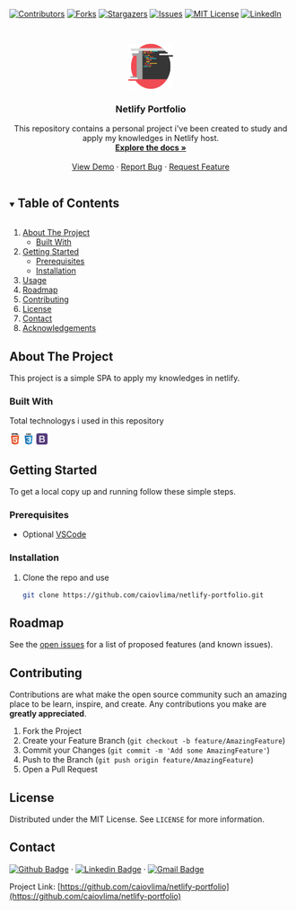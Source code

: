[![Contributors][contributors-shield]][contributors-url]
[![Forks][forks-shield]][forks-url]
[![Stargazers][stars-shield]][stars-url]
[![Issues][issues-shield]][issues-url]
[![MIT License][license-shield]][license-url]
[![LinkedIn][linkedin-shield]][linkedin-url]



<!-- PROJECT LOGO -->
<br />
<p align="center">
  <a href="https://caiovlima-portfolio.netlify.app/">
    <img src="images/logo.png" alt="Logo" width="80" height="80">
  </a>

  <h3 align="center">Netlify Portfolio</h3>

  <p align="center">
    This repository contains a personal project i've been created to study and apply my knowledges in Netlify host.
    <br />
    <a href="https://github.com/caiovlima/netlify-portfolio"><strong>Explore the docs »</strong></a>
    <br />
    <br />
    <a href="https://caiovlima-portfolio.netlify.app/">View Demo</a>
    ·
    <a href="https://github.com/caiovlima/netlify-portfolio/issues">Report Bug</a>
    ·
    <a href="https://github.com/caiovlima/netlify-portfolio/issues">Request Feature</a>
  </p>
</p>



<!-- TABLE OF CONTENTS -->
<details open="open">
  <summary><h2 style="display: inline-block">Table of Contents</h2></summary>
  <ol>
    <li>
      <a href="#about-the-project">About The Project</a>
      <ul>
        <li><a href="#built-with">Built With</a></li>
      </ul>
    </li>
    <li>
      <a href="#getting-started">Getting Started</a>
      <ul>
        <li><a href="#prerequisites">Prerequisites</a></li>
        <li><a href="#installation">Installation</a></li>
      </ul>
    </li>
    <li><a href="#usage">Usage</a></li>
    <li><a href="#roadmap">Roadmap</a></li>
    <li><a href="#contributing">Contributing</a></li>
    <li><a href="#license">License</a></li>
    <li><a href="#contact">Contact</a></li>
    <li><a href="#acknowledgements">Acknowledgements</a></li>
  </ol>
</details>



<!-- ABOUT THE PROJECT -->
## About The Project

This project is a simple SPA to apply my knowledges in netlify.



### Built With
Total technologys i used in this repository


<code><img  height="20"  src="https://raw.githubusercontent.com/github/explore/80688e429a7d4ef2fca1e82350fe8e3517d3494d/topics/html/html.png"></code> <code><img  height="20"  src="https://raw.githubusercontent.com/github/explore/80688e429a7d4ef2fca1e82350fe8e3517d3494d/topics/css/css.png"></code>
<code><img  height="20"  src="https://raw.githubusercontent.com/github/explore/80688e429a7d4ef2fca1e82350fe8e3517d3494d/topics/bootstrap/bootstrap.png"></code>



<!-- GETTING STARTED -->
## Getting Started

To get a local copy up and running follow these simple steps.

### Prerequisites

* Optional [VSCode](https://code.visualstudio.com/)


### Installation

1. Clone the repo and use
   ```sh
   git clone https://github.com/caiovlima/netlify-portfolio.git
   ```



<!-- ROADMAP -->
## Roadmap

See the [open issues](https://github.com/caiovlima/netlify-portfolio/issues) for a list of proposed features (and known issues).



<!-- CONTRIBUTING -->
## Contributing

Contributions are what make the open source community such an amazing place to be learn, inspire, and create. Any contributions you make are **greatly appreciated**.

1. Fork the Project
2. Create your Feature Branch (`git checkout -b feature/AmazingFeature`)
3. Commit your Changes (`git commit -m 'Add some AmazingFeature'`)
4. Push to the Branch (`git push origin feature/AmazingFeature`)
5. Open a Pull Request



<!-- LICENSE -->
## License

Distributed under the MIT License. See `LICENSE` for more information.



<!-- CONTACT -->
## Contact

[![Github Badge](https://img.shields.io/badge/-Github-000?style=flat&logo=Github&logoColor=white&link=https://github.com/caiovlima)](https://github.com/caiovlima) · [![Linkedin Badge](https://img.shields.io/badge/-LinkedIn-blue?style=flat&logo=Linkedin&logoColor=white&link=https://www.linkedin.com/in/caioviniciuslima/)](https://www.linkedin.com/in/caioviniciuslima/) · [![Gmail Badge](https://img.shields.io/badge/-Gmail-c14438?style=flat&logo=Gmail&logoColor=white&link=mailto:contatocaiovlimat@gmail.com)](mailto:contatocaiovlima@gmail.com)

Project Link: [https://github.com/caiovlima/netlify-portfolio](https://github.com/caiovlima/netlify-portfolio)




<!-- MARKDOWN LINKS & IMAGES -->
<!-- https://www.markdownguide.org/basic-syntax/#reference-style-links -->
[contributors-shield]: https://img.shields.io/github/contributors/caiovlima/netlify-portfolio.svg?style=for-the-badge
[contributors-url]: https://github.com/caiovlima/netlify-portfolio/graphs/contributors
[forks-shield]: https://img.shields.io/github/forks/caiovlima/netlify-portfolio.svg?style=for-the-badge
[forks-url]: https://github.com/caiovlima/netlify-portfolio/network/members
[stars-shield]: https://img.shields.io/github/stars/caiovlima/netlify-portfolio.svg?style=for-the-badge
[stars-url]: https://github.com/caiovlima/netlify-portfolio/stargazers
[issues-shield]: https://img.shields.io/github/issues/caiovlima/netlify-portfolio.svg?style=for-the-badge
[issues-url]: https://github.com/caiovlima/netlify-portfolio/issues
[license-shield]: https://img.shields.io/github/license/caiovlima/netlify-portfolio.svg?style=for-the-badge
[license-url]: https://github.com/caiovlima/netlify-portfolio/blob/master/LICENSE.txt
[linkedin-shield]: https://img.shields.io/badge/-LinkedIn-black.svg?style=for-the-badge&logo=linkedin&colorB=555
[linkedin-url]: https://www.linkedin.com/in/caioviniciuslima/

